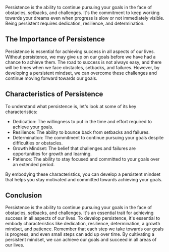 
Persistence is the ability to continue pursuing your goals in the face of obstacles, setbacks, and challenges. It's the commitment to keep working towards your dreams even when progress is slow or not immediately visible. Being persistent requires dedication, resilience, and determination.

The Importance of Persistence
-----------------------------

Persistence is essential for achieving success in all aspects of our lives. Without persistence, we may give up on our goals before we have had a chance to achieve them. The road to success is not always easy, and there will be times when we face obstacles, setbacks, and failures. However, by developing a persistent mindset, we can overcome these challenges and continue moving forward towards our goals.

Characteristics of Persistence
------------------------------

To understand what persistence is, let's look at some of its key characteristics:

* Dedication: The willingness to put in the time and effort required to achieve your goals.
* Resilience: The ability to bounce back from setbacks and failures.
* Determination: The commitment to continue pursuing your goals despite difficulties or obstacles.
* Growth Mindset: The belief that challenges and failures are opportunities for growth and learning.
* Patience: The ability to stay focused and committed to your goals over an extended period.

By embodying these characteristics, you can develop a persistent mindset that helps you stay motivated and committed towards achieving your goals.

Conclusion
----------

Persistence is the ability to continue pursuing your goals in the face of obstacles, setbacks, and challenges. It's an essential trait for achieving success in all aspects of our lives. To develop persistence, it's essential to embody characteristics like dedication, resilience, determination, a growth mindset, and patience. Remember that each step we take towards our goals is progress, and even small steps can add up over time. By cultivating a persistent mindset, we can achieve our goals and succeed in all areas of our lives.
